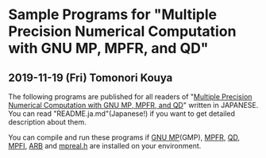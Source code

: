 Sample Programs 
for "Multiple Precision Numerical Computation with GNU MP, MPFR, and QD"
============================================================

2019-11-19 (Fri) Tomonori Kouya
---------------------------------

The following programs are published for all readers of 
"[Multiple Precision Numerical Computation with GNU MP, MPFR, and QD](https://www.morikita.co.jp/books/book/3393)" written in JAPANESE.
You can read "README.ja.md"(Japanese!) if you want to get detailed description about them.

You can compile and run these programs if [GNU MP](https://gmplib.org/)(GMP), [MPFR](https://www.mpfr.org/), [QD](https://www.davidhbailey.com/dhbsoftware/), [MPFI](http://perso.ens-lyon.fr/nathalie.revol/software.html), [ARB](https://github.com/fredrik-johansson/arb) and [mpreal.h](https://bitbucket.org/advanpix/mpreal/src/default/)
are installed on your environment.

